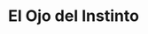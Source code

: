 ---
title: "El Ojo del Instinto"
description: "Esta pieza es una invitación a mirar más allá de lo visible. El ojo felino, vibrante y vertical, se convierte en símbolo de alerta, de misterio, de poder contenido. Cada línea del pelaje naranja guía la atención hacia ese centro hipnótico, donde la calma y la cacería se encuentran. Quise capturar la esencia del animal que observa sin ser visto, que decide sin anunciar. Es una obra sobre percepción, sobre lo que se revela cuando uno se atreve a sostener la mirada."
image: "@assets/projects/14.jpg"
---